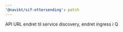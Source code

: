 ```yaml
---
'@navikt/sif-ettersending': patch
---
```


API URL endret til service discovery, endret ingress i Q
